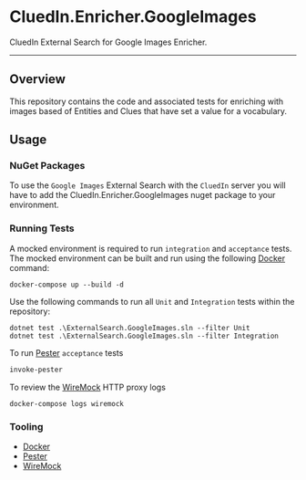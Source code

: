# CluedIn.Enricher.GoogleImages

CluedIn External Search for Google Images Enricher.

------

## Overview

This repository contains the code and associated tests for enriching with images based of Entities and Clues that have set a value for a vocabulary. 

## Usage

### NuGet Packages

To use the `Google Images` External Search with the `CluedIn` server you will have to add the CluedIn.Enricher.GoogleImages nuget package to your environment.

### Running Tests

A mocked environment is required to run `integration` and `acceptance` tests. The mocked environment can be built and run using the following [Docker](https://www.docker.com/) command:

```Shell
docker-compose up --build -d
```

Use the following commands to run all `Unit` and `Integration` tests within the repository:

```Shell
dotnet test .\ExternalSearch.GoogleImages.sln --filter Unit
dotnet test .\ExternalSearch.GoogleImages.sln --filter Integration
```

To run [Pester](https://github.com/pester/Pester) `acceptance` tests

```PowerShell
invoke-pester
```

To review the [WireMock](http://wiremock.org/) HTTP proxy logs

```Shell
docker-compose logs wiremock
```

### Tooling

- [Docker](https://www.docker.com/)
- [Pester](https://github.com/pester/Pester)
- [WireMock](http://wiremock.org/)
